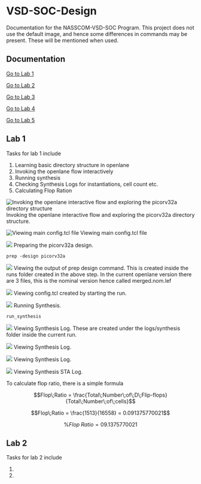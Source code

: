 


# VSD-SOC-Design
Documentation for the NASSCOM-VSD-SOC Program. This project does not use the default image, and hence some differences in commands may be present. These will be mentioned when used.

## Documentation
[Go to Lab 1](Lab-1)

[Go to Lab 2](Lab-2)

[Go to Lab 3](Lab-3)

[Go to Lab 4](Lab-4)

[Go to Lab 5](Lab-5)

## Lab 1 
Tasks for lab 1 include
1. Learning basic directory structure in openlane
2. Invoking the openlane flow interactively
3. Running synthesis
4. Checking Synthesis Logs for instantiations, cell count etc. 
5. Calculating Flop Ration

![Invoking the openlane interactive flow and exploring the picorv32a directory structure](Screenshots/Lab1/Screenshot_20240712_184442.png)Invoking the openlane interactive flow and exploring the picorv32a directory structure.


![Viewing main config.tcl file](Screenshots/Lab1/Screenshot_20240712_194126.png)
Viewing main config.tcl file


![](Screenshots/Lab1/Screenshot_20240712_194915.png)
Preparing the picorv32a design.
```
prep -design picorv32a
```


![](Screenshots/Lab1/Screenshot_20240712_194900.png)
Viewing the output of prep design command. This is created inside the runs folder created in the above step. In the current openlane version there are 3 files, this is the nominal version hence called merged.nom.lef


![](Screenshots/Lab1/Screenshot_20240712_195059.png)
Viewing config.tcl created by starting the run.


![](Screenshots/Lab1/Screenshot_20240712_195459.png)
Running Synthesis.
```
run_synthesis
```


![](Screenshots/Lab1/Screenshot_20240712_200057.png)
Viewing Synthesis Log. These are created under the logs/synthesis folder inside the current run.


![](Screenshots/Lab1/Screenshot_20240712_200114.png)
Viewing Synthesis Log.


![](Screenshots/Lab1/Screenshot_20240712_153818.png)
Viewing Synthesis Log.


![](Screenshots/Lab1/Screenshot_20240712_200231.png)
Viewing Synthesis STA Log.

To calculate flop ratio, there is a simple formula
```math
Flop\;Ratio = \frac{Total\;Number\;of\;D\;Flip-flops}{Total\;Number\;of\;cells}
```
```math
Flop\;Ratio = \frac{1513}{16558} = 0.091375770021
```
```math
\%Flop\;Ratio = 09.1375770021
```

## Lab 2
Tasks for lab 2 include

1. 
2. 






<!--stackedit_data:
eyJoaXN0b3J5IjpbMzc5MzEzNzQ2XX0=
-->